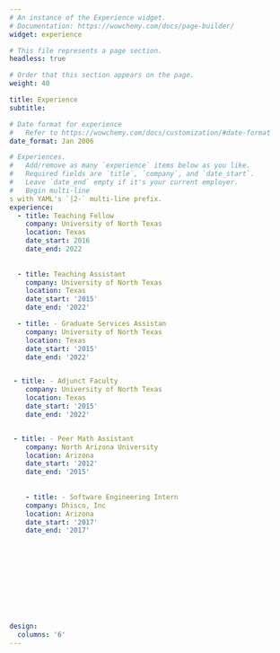 ```yaml
---
# An instance of the Experience widget.
# Documentation: https://wowchemy.com/docs/page-builder/
widget: experience

# This file represents a page section.
headless: true

# Order that this section appears on the page.
weight: 40

title: Experience
subtitle:

# Date format for experience
#   Refer to https://wowchemy.com/docs/customization/#date-format
date_format: Jan 2006

# Experiences.
#   Add/remove as many `experience` items below as you like.
#   Required fields are `title`, `company`, and `date_start`.
#   Leave `date_end` empty if it's your current employer.
#   Begin multi-line 
s with YAML's `|2-` multi-line prefix.
experience:
  - title: Teaching Fellow
    company: University of North Texas
    location: Texas
    date_start: 2016
    date_end: 2022
        
       
  - title: Teaching Assistant
    company: University of North Texas
    location: Texas
    date_start: '2015'
    date_end: '2022'

  - title: - Graduate Services Assistan
    company: University of North Texas
    location: Texas
    date_start: '2015'
    date_end: '2022'


 - title: - Adjunct Faculty
    company: University of North Texas
    location: Texas
    date_start: '2015'
    date_end: '2022'


 - title: - Peer Math Assistant
    company: North Arizona University
    location: Arizona
    date_start: '2012'
    date_end: '2015'
    
    
    - title: - Software Engineering Intern
    company: Dhisco, Inc
    location: Arizona
    date_start: '2017'
    date_end: '2017'    
    
    









design:
  columns: '6'
---
```

